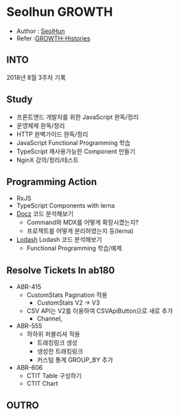 # Seolhun GROWTH
- Author : [SeolHun](https://github.com/Seolhun/)
- Refer :[GROWTH-Histories](https://seolhun.github.io/tags/GROWTH/)

## INTO
2018년 8월 3주차 기록

## Study
- 프론트엔드 개발자를 위한 JavaScript 완독/정리
- 운영체제 완독/정리
- HTTP 완벽가이드 완독/정리
- JavaScript Functional Programming 학습
- TypeScript 재사용가능한 Component 만들기
- NginX 강의/정리/테스트

## Programming Action
- RxJS
- TypeScript Components with lerna
- [Docz](https://github.com/pedronauck/docz) 코드 분석해보기
  - Command와 MDX를 어떻게 확장시켰는지?
  - 프로젝트를 어떻게 분리하였는지 등(lerna)
- [Lodash](https://lodash.com/) Lodash 코드 분석해보기
	- Functional Programming 학습/예제

## Resolve Tickets In ab180
- ABR-415
	- CustomStats Pagination 적용
		- CustomStats V2 -> V3
	- CSV API는 V2를 이용하여 CSVApiButton으로 새로 추가
		- Channel,
- ABR-555
	- 하하위 퍼블리셔 적용
		- 트래킹링크 생성
		- 생성한 트래킹링크
		- 커스텀 통계 GROUP_BY 추가
- ABR-606
	- CTIT Table 구성하기
	- CTIT Chart

## OUTRO
